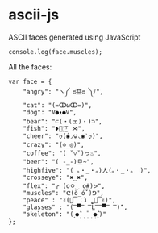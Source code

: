 ascii-js
========

ASCII faces generated using JavaScript

	console.log(face.muscles);
	
All the faces:

	var face = {
	    "angry": "ヽ༼ ಠ益ಠ ༽ﾉ",
	    "cat": "(=ↀωↀ=)",
	    "dog": "V●ᴥ●V",
	    "bear": "⊂(・(ェ)・)⊃",
	    "fish": "❥᷁)͜͡˒ ⋊",
	    "cheer": "ლ(́◉◞౪◟◉‵ლ)",
	    "crazy": "(⊙_◎)",
	    "coffee": "( ˘▽˘)っ♨",
	    "beer": "( -_-)旦~",
	    "highfive": "( 。・_・。)人(。・_・。 )",
	    "crosseye": "✖‿✖",
	    "flex": "╭ (oㅇ‿ o#)ᕗ",
	    "muscles": "ᕦ(ò_óˇ)ᕤ",
	    "peace" : "✌(꒡͡ ો ̼̮ ꒡͡✌)",
	    "glasses" : "(̿▀̿ ̿Ĺ̯̿̿▀̿ ̿)̄",
	    "skeleton": "(˼●̙̂ ̟ ̟̎ ̟ ̘●̂˻)"
	};
